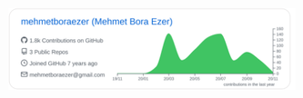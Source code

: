 [![](https://raw.githubusercontent.com/mehmetboraezer/mehmetboraezer/main/profile-summary-card-output/github/0-profile-details.svg)](https://github.com/vn7n24fzkq/github-profile-summary-cards)
